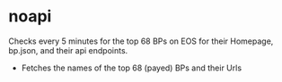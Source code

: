 # noapi

Checks every 5 minutes for the top 68 BPs on EOS for their Homepage, bp.json, and their api endpoints.

- Fetches the names of the top 68 (payed) BPs and their Urls 
